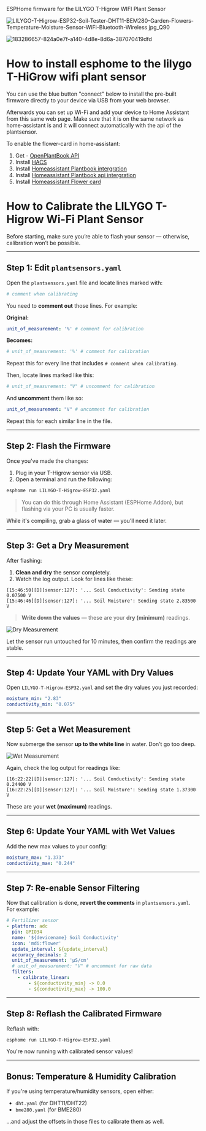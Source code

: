 ESPHome firmware for the LILYGO T-Higrow WIFI Plant Sensor

![LILYGO-T-Higrow-ESP32-Soil-Tester-DHT11-BEM280-Garden-Flowers-Temperature-Moisture-Sensor-WiFi-Bluetooth-Wireless jpg_Q90](https://user-images.githubusercontent.com/3063928/206154094-ab7eba28-10b1-4b91-85e5-5729495d6a8d.jpg)

![183286657-824a0e7f-a140-4d8e-8d6a-387070419dfd](https://user-images.githubusercontent.com/3063928/206154221-49a0d3ce-1850-4154-9039-1633d4962cd5.png)

# How to install esphome to the lilygo T-HiGrow wifi plant sensor

You can use the blue button "connect" below to install the pre-built firmware directly to your device via USB from your web browser.

Afterwards you can set up Wi-Fi and add your device to Home Assistant from this same web page. Make sure that it is on the same network as home-assistant is and it will connect automatically with the api of the plantsensor.
<esp-web-install-button manifest="firmware/project-template.manifest.json"></esp-web-install-button>

<script type="module" src="https://unpkg.com/esp-web-tools@10/dist/web/install-button.js?module"></script>
<!-- <esp-web-install-button manifest="./lilygo-t-higrow-manifest.json"></esp-web-install-button>

<script type="module" src="https://unpkg.com/esp-web-tools/dist/web/install-button.js?module"></script> -->

To enable the flower-card in home-assistant:

1. Get - [OpenPlantBook API](https://open.plantbook.io)
2. Install [HACS](https://hacs.xyz/docs/setup/download)
3. Install [Homeassistant Plantbook intergration](https://github.com/Olen/homeassistant-plant)
4. Install [Homeassistant Plantbook api intergration](https://github.com/Olen/home-assistant-openplantbook)
5. Install [Homeassistant Flower card](https://github.com/Olen/lovelace-flower-card/tree/new_plant)

# How to Calibrate the LILYGO T-Higrow Wi-Fi Plant Sensor

Before starting, make sure you’re able to flash your sensor — otherwise, calibration won’t be possible.

---

## Step 1: Edit `plantsensors.yaml`

Open the `plantsensors.yaml` file and locate lines marked with:

```yaml
# comment when calibrating
```

You need to **comment out** those lines. For example:

**Original:**

```yaml
unit_of_measurement: '%' # comment for calibration
```

**Becomes:**

```yaml
# unit_of_measurement: '%' # comment for calibration
```

Repeat this for every line that includes `# comment when calibrating`.

Then, locate lines marked like this:

```yaml
# unit_of_measurement: "V" # uncomment for calibration
```

And **uncomment** them like so:

```yaml
unit_of_measurement: "V" # uncomment for calibration
```

Repeat this for each similar line in the file.

---

## Step 2: Flash the Firmware

Once you've made the changes:

1. Plug in your T-Higrow sensor via USB.
2. Open a terminal and run the following:

```bash
esphome run LILYGO-T-Higrow-ESP32.yaml
```

> You can do this through Home Assistant (ESPHome Addon), but flashing via your PC is usually faster.

While it's compiling, grab a glass of water — you’ll need it later.

---

## Step 3: Get a Dry Measurement

After flashing:

1. **Clean and dry** the sensor completely.
2. Watch the log output. Look for lines like these:

```
[15:46:50][D][sensor:127]: '... Soil Conductivity': Sending state 0.07500 V
[15:46:46][D][sensor:127]: '... Soil Moisture': Sending state 2.83500 V
```

> **Write down the values** — these are your **dry (minimum)** readings.

![Dry Measurement](https://user-images.githubusercontent.com/3063928/206223822-7d18fa3e-08d3-46d3-9e20-9d20245d3f73.jpg)

Let the sensor run untouched for 10 minutes, then confirm the readings are stable.

---

## Step 4: Update Your YAML with Dry Values

Open `LILYGO-T-Higrow-ESP32.yaml` and set the dry values you just recorded:

```yaml
moisture_min: "2.83"
conductivity_min: "0.075"
```

---

## Step 5: Get a Wet Measurement

Now submerge the sensor **up to the white line** in water. Don’t go too deep.

![Wet Measurement](https://user-images.githubusercontent.com/3063928/206223859-1298feb0-ba4f-43c8-bac1-8a1610380c3b.jpg)

Again, check the log output for readings like:

```
[16:22:22][D][sensor:127]: '... Soil Conductivity': Sending state 0.24400 V
[16:22:25][D][sensor:127]: '... Soil Moisture': Sending state 1.37300 V
```

These are your **wet (maximum)** readings.

---

## Step 6: Update Your YAML with Wet Values

Add the new max values to your config:

```yaml
moisture_max: "1.373"
conductivity_max: "0.244"
```

---

## Step 7: Re-enable Sensor Filtering

Now that calibration is done, **revert the comments** in `plantsensors.yaml`. For example:

```yaml
# Fertilizer sensor
- platform: adc
  pin: GPIO34
  name: '${devicename} Soil Conductivity'
  icon: 'mdi:flower'
  update_interval: ${update_interval}
  accuracy_decimals: 2
  unit_of_measurement: 'µS/cm'
  # unit_of_measurement: "V" # uncomment for raw data
  filters:
    - calibrate_linear:
        - ${conductivity_min} -> 0.0
        - ${conductivity_max} -> 100.0
```

---

## Step 8: Reflash the Calibrated Firmware

Reflash with:

```bash
esphome run LILYGO-T-Higrow-ESP32.yaml
```

You're now running with calibrated sensor values!

---

## Bonus: Temperature & Humidity Calibration

If you're using temperature/humidity sensors, open either:

- `dht.yaml` (for DHT11/DHT22)
- `bme280.yaml` (for BME280)

…and adjust the offsets in those files to calibrate them as well.
